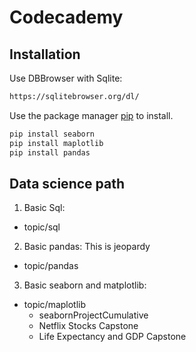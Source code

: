 # Codecademy 
## Installation
Use DBBrowser with Sqlite:
```bash
https://sqlitebrowser.org/dl/
```
Use the package manager [pip](https://pip.pypa.io/en/stable/) to install.

```bash
pip install seaborn
pip install maplotlib
pip install pandas
```
## Data science path
1. Basic Sql:
* topic/sql
2. Basic pandas: This is jeopardy
* topic/pandas
3. Basic seaborn and matplotlib:
* topic/maplotlib
    - seabornProjectCumulative
    - Netflix Stocks Capstone
    - Life Expectancy and GDP Capstone
